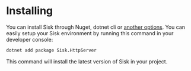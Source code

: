 # Installing

You can install Sisk through Nuget, dotnet cli or [another options](https://www.nuget.org/packages/Sisk.HttpServer/). You can easily setup your Sisk environment by running this command in your developer console:

```sh
dotnet add package Sisk.HttpServer
```

This command will install the latest version of Sisk in your project.